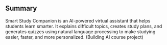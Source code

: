 ## Summary

Smart Study Companion is an AI-powered virtual assistant that helps students learn smarter. It explains difficult topics, creates study plans, and generates quizzes using natural language processing to make studying easier, faster, and more personalized. (Building AI course project)

